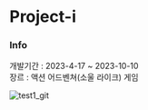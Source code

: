 # Project-i
### Info
개발기간    : 2023-4-17 ~ 2023-10-10  
장르    : 액션 어드벤쳐(소울 라이크) 게임  


![test1_git](https://github.com/Junhachoi-GameDav/Project-i/assets/87477736/1e1f228f-a030-4bcf-8ccc-36eb019f2d73)
